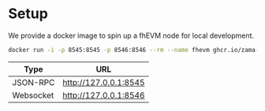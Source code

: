 # Setup

We provide a docker image to spin up a fhEVM node for local development.

```bash
docker run -i -p 8545:8545 -p 8546:8546 --rm --name fhevm ghcr.io/zama-ai/evmos-dev-node:v0.1.10
```

| Type      | URL                   |
| --------- | --------------------- |
| JSON-RPC  | http://127.0.0.1:8545 |
| Websocket | http://127.0.0.1:8546 |
